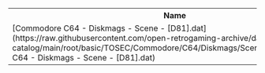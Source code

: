 <table>
<tr><th>Name</th><th>Size</th></tr>
<tr><td>
[Commodore C64 - Diskmags - Scene - [D81].dat](https://raw.githubusercontent.com/open-retrogaming-archive/dat-catalog/main/root/basic/TOSEC/Commodore/C64/Diskmags/Scene/[D81]/Commodore C64 - Diskmags - Scene - [D81].dat)
</td><td>14214</td></tr>
</table>
